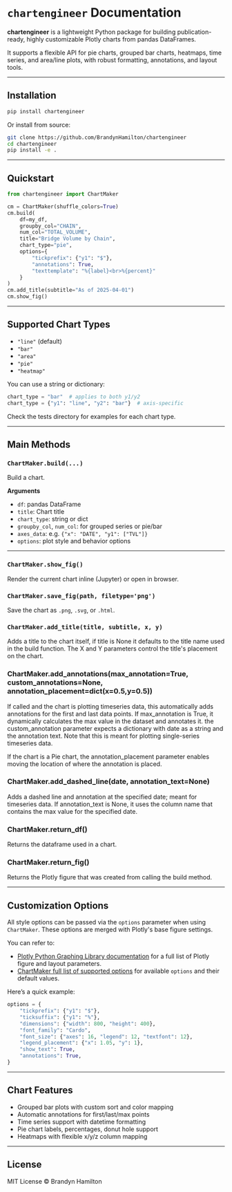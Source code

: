 # `chartengineer` Documentation

**chartengineer** is a lightweight Python package for building publication-ready, highly customizable Plotly charts from pandas DataFrames.

It supports a flexible API for pie charts, grouped bar charts, heatmaps, time series, and area/line plots, with robust formatting, annotations, and layout tools.

---

## Installation

```bash
pip install chartengineer
```

Or install from source:

```bash
git clone https://github.com/BrandynHamilton/chartengineer
cd chartengineer
pip install -e .
```

---

## Quickstart

```python
from chartengineer import ChartMaker

cm = ChartMaker(shuffle_colors=True)
cm.build(
    df=my_df,
    groupby_col="CHAIN",
    num_col="TOTAL_VOLUME",
    title="Bridge Volume by Chain",
    chart_type="pie",
    options={
        "tickprefix": {"y1": "$"},
        "annotations": True,
        "texttemplate": "%{label}<br>%{percent}"
    }
)
cm.add_title(subtitle="As of 2025-04-01")
cm.show_fig()
```

---

## Supported Chart Types

- `"line"` (default)
- `"bar"`
- `"area"`
- `"pie"`
- `"heatmap"`

You can use a string or dictionary:

```python
chart_type = "bar"  # applies to both y1/y2
chart_type = {"y1": "line", "y2": "bar"}  # axis-specific
```

Check the tests directory for examples for each chart type.

---

## Main Methods

### `ChartMaker.build(...)`

Build a chart.

**Arguments**

- `df`: pandas DataFrame
- `title`: Chart title
- `chart_type`: string or dict
- `groupby_col`, `num_col`: for grouped series or pie/bar
- `axes_data`: e.g. `{"x": "DATE", "y1": ["TVL"]}`
- `options`: plot style and behavior options

---

### `ChartMaker.show_fig()`

Render the current chart inline (Jupyter) or open in browser.

### `ChartMaker.save_fig(path, filetype='png')`

Save the chart as `.png`, `.svg`, or `.html`.

### `ChartMaker.add_title(title, subtitle, x, y)`

Adds a title to the chart itself, if title is None it defaults to the title name used in the build function. The X and Y parameters control the title's placement on the chart.  

### ChartMaker.add_annotations(max_annotation=True, custom_annotations=None, annotation_placement=dict(x=0.5,y=0.5))

If called and the chart is plotting timeseries data, this automatically adds annotations for the first and last data points.  If max_annotation is True, it dynamically calculates the max value in the dataset and annotates it.  the custom_annotation parameter expects a dictionary with date as a string and the annotation text. Note that this is meant for plotting single-series timeseries data.

If the chart is a Pie chart, the annotation_placement parameter enables moving the location of where the annotation is placed.

### ChartMaker.add_dashed_line(date, annotation_text=None)

Adds a dashed line and annotation at the specified date; meant for timeseries data.  If annotation_text is None, it uses the column name that contains the max value for the specified date. 

### ChartMaker.return_df()

Returns the dataframe used in a chart.

### ChartMaker.return_fig()

Returns the Plotly figure that was created from calling the build method.

---

## Customization Options

All style options can be passed via the `options` parameter when using `ChartMaker`. These options are merged with Plotly's base figure settings.

You can refer to:

- [Plotly Python Graphing Library documentation](https://plotly.com/python/reference/) for a full list of Plotly figure and layout parameters.
- [ChartMaker full list of supported options](https://www.notion.so/1e4b8f53c6b581a392ffc7d013ab71f7?v=1e4b8f53c6b58133af4f000ca0c30252&pvs=4) for available `options` and their default values.

Here’s a quick example:

```python
options = {
    "tickprefix": {"y1": "$"},
    "ticksuffix": {"y1": "%"},
    "dimensions": {"width": 800, "height": 400},
    "font_family": "Cardo",
    "font_size": {"axes": 16, "legend": 12, "textfont": 12},
    "legend_placement": {"x": 1.05, "y": 1},
    "show_text": True,
    "annotations": True,
}
```

---

## Chart Features

- Grouped bar plots with custom sort and color mapping
- Automatic annotations for first/last/max points
- Time series support with datetime formatting
- Pie chart labels, percentages, donut hole support
- Heatmaps with flexible x/y/z column mapping

---

## License

MIT License © Brandyn Hamilton
